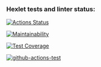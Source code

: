 ### Hexlet tests and linter status:
[![Actions Status](https://github.com/aRumakin/frontend-project-lvl1/workflows/hexlet-check/badge.svg)](https://github.com/aRumakin/frontend-project-lvl1/actions)

[![Maintainability](https://api.codeclimate.com/v1/badges/a99a88d28ad37a79dbf6/maintainability)](https://codeclimate.com/github/codeclimate/codeclimate/maintainability)

[![Test Coverage](https://api.codeclimate.com/v1/badges/a99a88d28ad37a79dbf6/test_coverage)](https://codeclimate.com/github/codeclimate/codeclimate/test_coverage)

[![github-actions-test](https://github.com/aRumakin/frontend-project-lvl1/actions/workflows/github-linter-test.yml/badge.svg?branch=main&event=push)](https://github.com/aRumakin/frontend-project-lvl1/actions/workflows/github-linter-test.yml)
